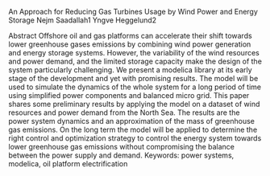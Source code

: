 An Approach for Reducing Gas Turbines Usage by Wind Power
and Energy Storage
Nejm Saadallah1 Yngve Heggelund2

Abstract
Offshore oil and gas platforms can accelerate their shift
towards lower greenhouse gases emissions by combining
wind power generation and energy storage systems. However,
the variability of the wind resources and power demand,
and the limited storage capacity make the design
of the system particularly challenging. We present a modelica
library at its early stage of the development and yet
with promising results. The model will be used to simulate
the dynamics of the whole system for a long period of time
using simplified power components and balanced micro
grid. This paper shares some preliminary results by applying
the model on a dataset of wind resources and power
demand from the North Sea. The results are the power system
dynamics and an approximation of the mass of greenhouse
gas emissions. On the long term the model will
be applied to determine the right control and optimization
strategy to control the energy system towards lower
greenhouse gas emissions without compromising the balance
between the power supply and demand.
Keywords: power systems, modelica, oil platform electrification
